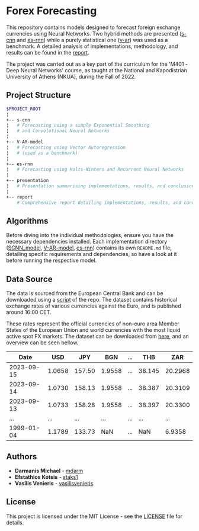 # Forex Forecasting

This repository contains models designed to forecast foreign exchange currencies using Neural Networks. Two hybrid methods are presented ([s-cnn](s-cnn) and [es-rnn](es-rnn)) while a purely statistical one ([v-ar](v-ar)) was used as a benchmark. A detailed analysis of implementations, methodology, and results can be found in the [report](report/report.pdf).

The project was carried out as a key part of the curriculum for the 'Μ401 - Deep Neural Networks' course, as taught at the National and Kapodistrian University of Athens (NKUA), during the Fall of 2022. 


## Project Structure

```bash
$PROJECT_ROOT
¦
+-- s-cnn 
¦   # Forecasting using a simple Exponential Smoothing
¦   # and Convolutional Neural Networks
¦
+-- V-AR-model 
¦   # Forecasting using Vector Autoregression
¦   # (used as a benchmark)
¦
+-- es-rnn 
¦   # Forecasting using Holts-Winters and Recurrent Neural Networks
¦
+-- presentation 
¦   # Presentation summarising implementations, results, and conclusions 
¦
+-- report 
    # Comprehensive report detailing implementations, results, and conclusions
```


## Algorithms

Before diving into the individual methodologies, ensure you have the necessary dependencies installed. Each implementation directory ([SCNN_model](SCNN_model), [V-AR-model](V-AR-model), [es-rnn](es-rnn)) contains its own `README.md` file, detailing specific requirements and dependencies, so have a look at it before running the respective model.


## Data Source

The data is sourced from the European Central Bank and can be downloaded using a [script](es-rnn/fetch_data.py) of the repo. The dataset contains historical exchange rates of various currencies against the Euro, and is published around 16:00 CET.

These rates represent the official currencies of non-euro area Member States of the European Union and world currencies with the most liquid active spot FX markets. The dataset can be downloaded from [here](https://www.ecb.europa.eu/stats/policy_and_exchange_rates/euro_reference_exchange_rates/html/index.en.html), and an overview can be seen bellow.

| Date       | USD   | JPY   | BGN   | ... | THB   | ZAR   |
|------------|-------|-------|-------|-----|-------|-------|
| 2023-09-15 | 1.0658| 157.50| 1.9558| ... | 38.145| 20.2968|
| 2023-09-14 | 1.0730| 158.13| 1.9558| ... | 38.387| 20.3109|
| 2023-09-13 | 1.0733| 158.28| 1.9558| ... | 38.397| 20.3300|
| ...        | ...   | ...   | ...   | ... | ...   | ...   |
| 1999-01-04 | 1.1789| 133.73| NaN   | ... | NaN   | 6.9358 |


## Authors

* **Darmanis Michael** - [mdarm](https://github.com/mdarm)
* **Efstathios Kotsis** - [staks1](https://github.com/staks1)
* **Vasilis Venieris** - [vasilisvenieris](https://github.com/vasilisvenieris)


## License

This project is licensed under the MIT License - see the [LICENSE](LICENSE) file for details.
